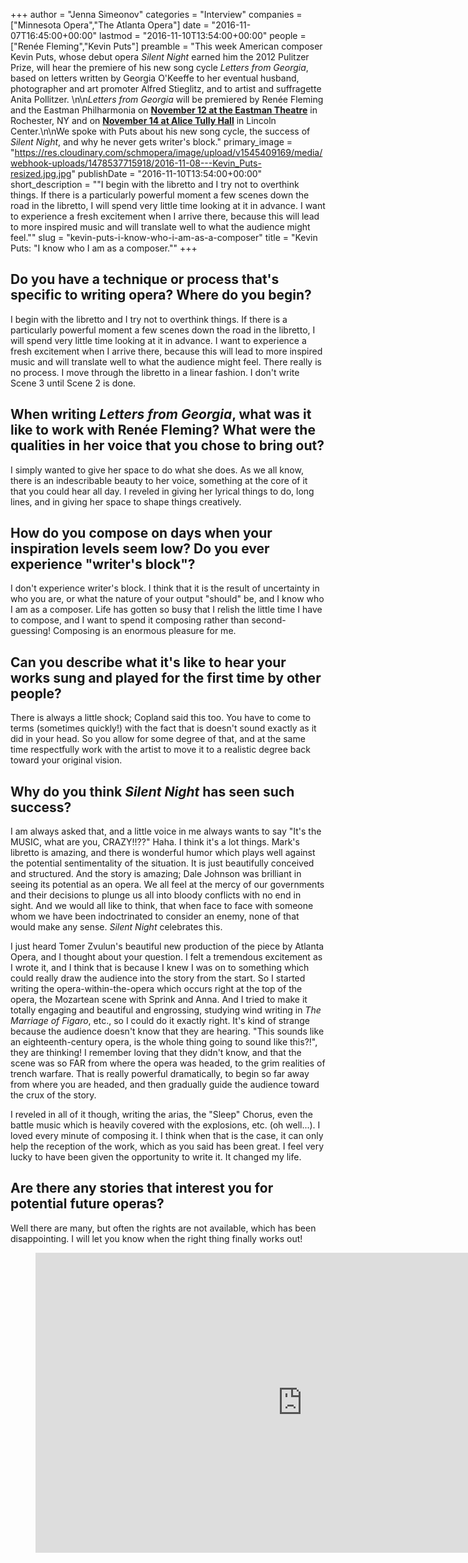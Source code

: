 +++
author = "Jenna Simeonov"
categories = "Interview"
companies = ["Minnesota Opera","The Atlanta Opera"]
date = "2016-11-07T16:45:00+00:00"
lastmod = "2016-11-10T13:54:00+00:00"
people = ["Renée Fleming","Kevin Puts"]
preamble = "This week American composer Kevin Puts, whose debut opera *Silent Night* earned him the 2012 Pulitzer Prize, will hear the premiere of his new song cycle *Letters from Georgia*, based on letters written by Georgia O'Keeffe to her eventual husband, photographer and art promoter Alfred Stieglitz, and to artist and suffragette Anita Pollitzer. \n\n*Letters from Georgia* will be premiered by Renée Fleming and the Eastman Philharmonia on [**November 12 at the Eastman Theatre**](http://eastmantheatre.org/events/eastman-philharmonia-with-renee-fleming/) in Rochester, NY and on [**November 14 at Alice Tully Hall**](http://www.lincolncenter.org/show/eastman-school-of-music-philharmonia) in Lincoln Center.\n\nWe spoke with Puts about his new song cycle, the success of *Silent Night*, and why he never gets writer's block."
primary_image = "https://res.cloudinary.com/schmopera/image/upload/v1545409169/media/webhook-uploads/1478537715918/2016-11-08---Kevin_Puts-resized.jpg.jpg"
publishDate = "2016-11-10T13:54:00+00:00"
short_description = "&quot;I begin with the libretto and I try not to overthink things. If there is a particularly powerful moment a few scenes down the road in the libretto, I will spend very little time looking at it in advance. I want to experience a fresh excitement when I arrive there, because this will lead to more inspired music and will translate well to what the audience might feel.&quot;"
slug = "kevin-puts-i-know-who-i-am-as-a-composer"
title = "Kevin Puts: &quot;I know who I am as a composer.&quot;"
+++

## Do you have a technique or process that's specific to writing opera? Where do you begin?

I begin with the libretto and I try not to overthink things. If there is a particularly powerful moment a few scenes down the road in the libretto, I will spend very little time looking at it in advance. I want to experience a fresh excitement when I arrive there, because this will lead to more inspired music and will translate well to what the audience might feel. There really is no process. I move through the libretto in a linear fashion. I don't write Scene 3 until Scene 2 is done. 
 
## When writing *Letters from Georgia*, what was it like to work with Renée Fleming? What were the qualities in her voice that you chose to bring out?

I simply wanted to give her space to do what she does. As we all know, there is an indescribable beauty to her voice, something at the core of it that you could hear all day. I reveled in giving her lyrical things to do, long lines, and in giving her space to shape things creatively. 

## How do you compose on days when your inspiration levels seem low? Do you ever experience "writer's block"?

I don't experience writer's block. I think that it is the result of uncertainty in who you are, or what the nature of your output "should" be, and I know who I am as a composer. Life has gotten so busy that I relish the little time I have to compose, and I want to spend it composing rather than second-guessing! Composing is an enormous pleasure for me. 
 
## Can you describe what it's like to hear your works sung and played for the first time by other people?

There is always a little shock; Copland said this too. You have to come to terms (sometimes quickly!) with the fact that is doesn't sound exactly as it did in your head. So you allow for some degree of that, and at the same time respectfully work with the artist to move it to a realistic degree back toward your original vision. 
 
## Why do you think *Silent Night* has seen such success?

I am always asked that, and a little voice in me always wants to say "It's the MUSIC, what are you, CRAZY!!??" Haha. I think it's a lot things. Mark's libretto is amazing, and there is wonderful humor which plays well against the potential sentimentality of the situation. It is just beautifully conceived and structured. And the story is amazing; Dale Johnson was brilliant in seeing its potential as an opera. We all feel at the mercy of our governments and their decisions to plunge us all into bloody conflicts with no end in sight. And we would all like to think, that when face to face with someone whom we have been indoctrinated to consider an enemy, none of that would make any sense. *Silent Night* celebrates this.

I just heard Tomer Zvulun's beautiful new production of the piece by Atlanta Opera, and I thought about your question. I felt a tremendous excitement as I wrote it, and I think that is because I knew I was on to something which could really draw the audience into the story from the start. So I started writing the opera-within-the-opera which occurs right at the top of the opera, the Mozartean scene with Sprink and Anna. And I tried to make it totally engaging and beautiful and engrossing, studying wind writing in *The Marriage of Figaro*, etc., so I could do it exactly right. It's kind of strange because the audience doesn't know that they are hearing. "This sounds like an eighteenth-century opera, is the whole thing going to sound like this?!", they are thinking!  I remember loving that they didn't know, and that the scene was so FAR from where the opera was headed, to the grim realities of trench warfare. That is really powerful dramatically, to begin so far away from where you are headed, and then gradually guide the audience toward the crux of the story. 

I reveled in all of it though, writing the arias, the "Sleep" Chorus, even the battle music which is heavily covered with the explosions, etc. (oh well...). I loved every minute of composing it. I think when that is the case, it can only help the reception of the work, which as you said has been great. I feel very lucky to have been given the opportunity to write it. It changed my life.

## Are there any stories that interest you for potential future operas?

Well there are many, but often the rights are not available, which has been disappointing. I will let you know when the right thing finally works out!

<figure data-type="video">
<iframe width="854" height="480" src="https://www.youtube.com/embed/PRRn921y2CQ" frameborder="0" allowfullscreen></iframe>
</figure>

